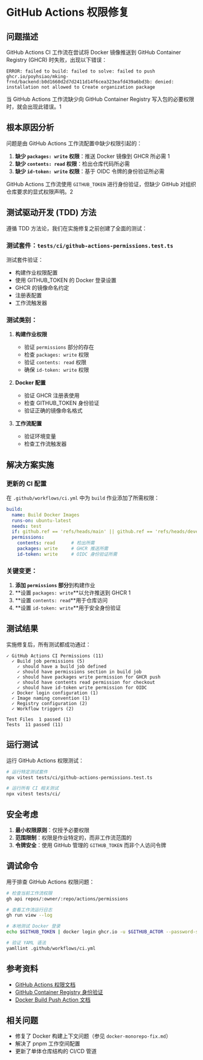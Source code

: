 # GitHub Actions 权限修复

## 问题描述

GitHub Actions CI 工作流在尝试将 Docker 镜像推送到 GitHub Container Registry (GHCR) 时失败，出现以下错误：

```
ERROR: failed to build: failed to solve: failed to push ghcr.io/poyhsiao/mking-frnd/backend:b0d1660d2d7d2411d14f6cea323eafd439a6bd3b: denied: installation not allowed to Create organization package
```

当 GitHub Actions 工作流缺少向 GitHub Container Registry 写入包的必要权限时，就会出现此错误。<mcreference link="https://stackoverflow.com/questions/76607955/error-denied-installation-not-allowed-to-create-organization-package" index="1">1</mcreference>

## 根本原因分析

问题是由 GitHub Actions 工作流配置中缺少权限引起的：

1. **缺少 `packages: write` 权限**：推送 Docker 镜像到 GHCR 所必需 <mcreference link="https://stackoverflow.com/questions/76607955/error-denied-installation-not-allowed-to-create-organization-package" index="1">1</mcreference>
2. **缺少 `contents: read` 权限**：检出仓库代码所必需
3. **缺少 `id-token: write` 权限**：基于 OIDC 令牌的身份验证所必需

GitHub Actions 工作流使用 `GITHUB_TOKEN` 进行身份验证，但缺少 GitHub 对组织仓库要求的显式权限声明。<mcreference link="https://github.com/actions/runner/issues/1039" index="2">2</mcreference>

## 测试驱动开发 (TDD) 方法

遵循 TDD 方法论，我们在实施修复之前创建了全面的测试：

### 测试套件：`tests/ci/github-actions-permissions.test.ts`

测试套件验证：
- 构建作业权限配置
- 使用 GITHUB_TOKEN 的 Docker 登录设置
- GHCR 的镜像命名约定
- 注册表配置
- 工作流触发器

### 测试类别：

1. **构建作业权限**
   - 验证 `permissions` 部分的存在
   - 检查 `packages: write` 权限
   - 验证 `contents: read` 权限
   - 确保 `id-token: write` 权限

2. **Docker 配置**
   - 验证 GHCR 注册表使用
   - 检查 GITHUB_TOKEN 身份验证
   - 验证正确的镜像命名格式

3. **工作流配置**
   - 验证环境变量
   - 检查工作流触发器

## 解决方案实施

### 更新的 CI 配置

在 `.github/workflows/ci.yml` 中为 `build` 作业添加了所需权限：

```yaml
build:
  name: Build Docker Images
  runs-on: ubuntu-latest
  needs: test
  if: github.ref == 'refs/heads/main' || github.ref == 'refs/heads/develop'
  permissions:
    contents: read      # 检出所需
    packages: write     # GHCR 推送所需
    id-token: write     # OIDC 身份验证所需
```

### 关键变更：

1. **添加 `permissions` 部分**到构建作业
2. **设置 `packages: write`**以允许推送到 GHCR <mcreference link="https://stackoverflow.com/questions/76607955/error-denied-installation-not-allowed-to-create-organization-package" index="1">1</mcreference>
3. **设置 `contents: read`**用于仓库访问
4. **设置 `id-token: write`**用于安全身份验证

## 测试结果

实施修复后，所有测试都成功通过：

```
✓ GitHub Actions CI Permissions (11)
  ✓ Build job permissions (5)
    ✓ should have a build job defined
    ✓ should have permissions section in build job
    ✓ should have packages write permission for GHCR push
    ✓ should have contents read permission for checkout
    ✓ should have id-token write permission for OIDC
  ✓ Docker login configuration (1)
  ✓ Image naming convention (1)
  ✓ Registry configuration (2)
  ✓ Workflow triggers (2)

Test Files  1 passed (1)
Tests  11 passed (11)
```

## 运行测试

运行 GitHub Actions 权限测试：

```bash
# 运行特定测试套件
npx vitest tests/ci/github-actions-permissions.test.ts

# 运行所有 CI 相关测试
npx vitest tests/ci/
```

## 安全考虑

1. **最小权限原则**：仅授予必要权限
2. **范围限制**：权限是作业特定的，而非工作流范围的
3. **令牌安全**：使用 GitHub 管理的 `GITHUB_TOKEN` 而非个人访问令牌

## 调试命令

用于排查 GitHub Actions 权限问题：

```bash
# 检查当前工作流权限
gh api repos/:owner/:repo/actions/permissions

# 查看工作流运行日志
gh run view --log

# 本地测试 Docker 登录
echo $GITHUB_TOKEN | docker login ghcr.io -u $GITHUB_ACTOR --password-stdin

# 验证 YAML 语法
yamllint .github/workflows/ci.yml
```

## 参考资料

- [GitHub Actions 权限文档](https://docs.github.com/en/actions/using-jobs/assigning-permissions-to-jobs)
- [GitHub Container Registry 身份验证](https://docs.github.com/en/packages/working-with-a-github-packages-registry/working-with-the-container-registry)
- [Docker Build Push Action 文档](https://github.com/docker/build-push-action)

## 相关问题

- 修复了 Docker 构建上下文问题（参见 `docker-monorepo-fix.md`）
- 解决了 pnpm 工作空间配置
- 更新了单体仓库结构的 CI/CD 管道